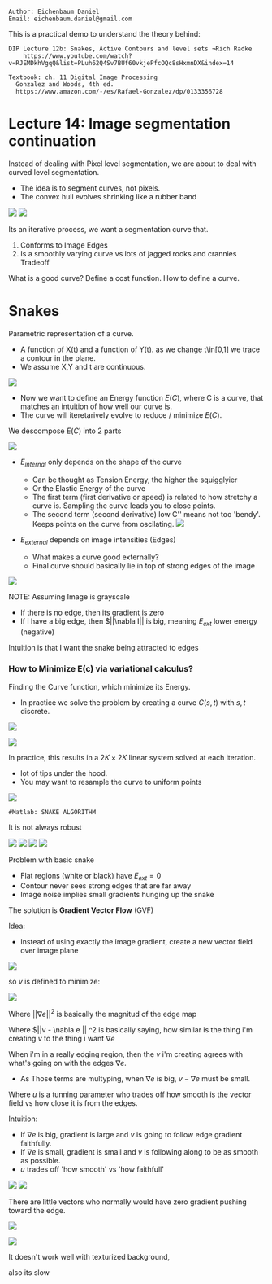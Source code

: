 ```
Author: Eichenbaum Daniel
Email: eichenbaum.daniel@gmail.com
```
This is a practical demo to understand the theory behind:
```
DIP Lecture 12b: Snakes, Active Contours and level sets ¬Rich Radke
    https://www.youtube.com/watch?v=RJEMDkhVgqQ&list=PLuh62Q4Sv7BUf60vkjePfcOQc8sHxmnDX&index=14

Textbook: ch. 11 Digital Image Processing
  Gonzalez and Woods, 4th ed.  
  https://www.amazon.com/-/es/Rafael-Gonzalez/dp/0133356728  
```

# Lecture 14: Image segmentation continuation

Instead of dealing with Pixel level segmentation, we are about to deal with curved level segmentation.
- The idea is to segment curves, not pixels.
- The convex hull evolves shrinking like a rubber band

![](active_contour_1.jpg)
![](active_contour_2.jpg)


Its an iterative process, we want a segmentation curve that.
1) Conforms to Image Edges
2) Is a smoothly varying curve vs lots of jagged rooks and crannies Tradeoff

What is a good curve? Define a cost function.
How to define a curve.

# Snakes
Parametric representation of a curve.
- A function of X(t) and a function of Y(t). as we change t\in[0,1] we trace a contour in the plane.
- We assume X,Y and t are continuous.

![](parametric_curve.jpg)

- Now we want to define an Energy function $E(C)$, where C is a curve, that matches an intuition of how well our curve is.
- The curve will iteretarively evolve to reduce / minimize $E(C)$.

We descompose $E(C)$ into 2 parts

![](energy_curve.jgp)

- $E_{internal}$ only depends on the shape of the curve
    - Can be thought as Tension Energy, the higher the squigglyier
    - Or the Elastic Energy of the curve
    - The first term (first derivative or speed) is related to how stretchy a curve is. Sampling the curve leads you to close points.
    - The second term (second derivative) low C'' means not too 'bendy'. Keeps points on the curve from oscilating.
![](energy_curve_2.jpg)

- $E_{external}$ depends on image intensities (Edges)
    - What makes a curve good externally?
    - Final curve should basically lie in top of strong edges of the image

![](energy_curve_3.jpg)

NOTE: Assuming Image is grayscale
- If there is no edge, then its gradient is zero
- If i have a big edge, then $||\nabla I|| is big, meaning $E_{ext}$ lower energy (negative)
    
Intuition is that I want the snake being attracted to edges
    
### How to Minimize E(c) via variational calculus?

Finding the Curve function, which minimize its Energy.
- In practice we solve the problem by creating a curve $C(s,t)$ with $s, t$ discrete.

![](energy_curve_4.jpg)

![](energy_curve_5.jpg)

In practice, this results in a $2K \times 2K$ linear system solved at each iteration.
- lot of tips under the hood.
- You may want to resample the curve to uniform points

![](energy_curve_6.jpg)

```
#Matlab: SNAKE ALGORITHM
```
It is not always robust

![](energy_curve_7.jpg)
![](energy_curve_8.jpg)
![](energy_curve_9.jpg)
![](energy_curve_10.jpg)

Problem with basic snake 
- Flat regions (white or black) have $E_{ext}=0$ 
- Contour never sees strong edges that are far away
- Image noise implies small gradients hunging up the snake

The solution is **Gradient Vector Flow** (GVF)

Idea:
- Instead of using exactly the image gradient, create a new vector field over image plane

![](gradient_vector_flux_1.jpg)

so $v$ is defined to minimize:

![](gradient_vector_flux_2.jpg)

Where $||\nabla e||^2$ is basically the magnitud of the edge map

Where $||v - \nabla e || ^2 is basically saying, how similar is the thing i'm creating $v$ to the thing i want $\nabla e$

When i'm in a really edging region, then the $v$ i'm creating agrees with what's going on with the edges $\nabla e$.
- As Those terms are multyping, when $\nabla e$ is big, $v-\nabla e$ must be small.

Where $u$ is a tunning parameter who trades off how smooth is the vector field vs how close it is from the edges.

Intuition:
- If $\nabla e$ is big, gradient is large and $v$ is going to follow edge gradient faithfully.
- If $\nabla e$ is small, gradient is small and $v$ is following along to be as smooth as possible.
- $u$ trades off 'how smooth' vs 'how faithfull'

![](gradient_vector_flux_3.jpg)
![](gradient_vector_flux_4.jpg)

There are little vectors who normally would have zero gradient pushing toward the edge.

![](gradient_vector_flux_5.jpg)

![](gradient_vector_flux_6.jpg)

It doesn't work well with texturized background, 

also its slow
